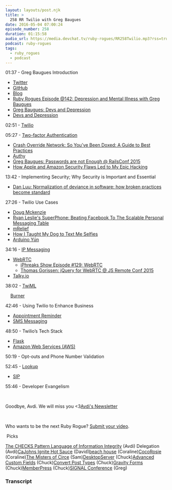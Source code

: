 ```yaml
---
layout: layouts/post.njk
title: >
  258 RR Twilio with Greg Baugues
date: 2016-05-04 07:00:24
episode_number: 258
duration: 01:15:58
audio_url: https://media.devchat.tv/ruby-rogues/RR258Twilio.mp3?rss=true
podcast: ruby-rogues
tags:
  - ruby_rogues
  - podcast
---
```


01:37 - Greg Baugues Introduction

- [Twitter](https://twitter.com/greggyb)
- [GitHub](https://github.com/GregBaugues)
- [Blog](https://blog.baugues.com/)
- [Ruby Rogues Episode @142: Depression and Mental Illness with Greg Baugues](https://devchat.tv/ruby-rogues/142-rr-depression-and-mental-illness-with-greg-baugues)
- [Greg Baugues: Devs and Depression](https://confreaks.tv/videos/mwrc2013-devs-and-depression)
- [Devs and Depression](https://devsanddepression.com/)

02:51 - [Twilio](https://www.twilio.com/)

05:27 - [Two-factor Authentication](https://en.wikipedia.org/wiki/Two-factor_authentication)

- [Crash Override Network: So You’ve Been Doxed: A Guide to Best Practices](https://crashoverridenetwork.tumblr.com/post/114270394687/so-youve-been-doxed-a-guide-to-best-practices)
- [Authy](https://authy.com)
- [Greg Baugues: Passwords are not Enough @ RailsConf 2015](https://www.youtube.com/watch?v=i8WpShCXZOE)
- [How Apple and Amazon Security Flaws Led to My Epic Hacking](https://www.wired.com/2012/08/apple-amazon-mat-honan-hacking/)

13:42 - Implementing Security; Why Security is Important and Essential

- [Dan Luu: Normalization of deviance in software: how broken practices become standard](https://danluu.com/wat/)

27:26 - Twilio Use Cases

- [Doug Mckenzie](https://www.dougmckenzie.com/)
- [Ryan Leslie's SuperPhone: Beating Facebook To The Scalable Personal Messaging Table](https://www.forbes.com/sites/julianmitchell/2016/01/25/ryan-leslies-superphone-beating-facebook-to-the-enterprise-messaging-table/#4b4c6fb83615)
- [mRelief](https://www.mrelief.com/#?category=All)
- [How I Taught My Dog to Text Me Selfies](https://www.twilio.com/blog/2015/03/how-my-dog-sends-selfies.html)
- [Arduino Yún](https://www.arduino.cc/en/Main/ArduinoBoardYun)

34:16 - [IP Messaging](https://www.twilio.com/ip-messaging)

- [WebRTC](https://webrtc.org/)
  - [iPhreaks Show Episode #129: WebRTC](https://devchat.tv/iphreaks/129-ips-webrtc)
  - [Thomas Gorissen: jQuery for WebRTC @ JS Remote Conf 2015](https://www.youtube.com/watch?v=x2IHJBp2TTo)
- [Talky.io](https://talky.io/)

38:02 - [TwiML](https://www.twilio.com/docs/api/twiml)

&nbsp;&nbsp; &nbsp;[Burner](https://www.burnerapp.com/)

42:46 - Using Twilio to Enhance Business

- [Appointment Reminder](https://www.appointmentreminder.org/)
- [SMS Messaging](https://en.wikipedia.org/wiki/Short_Message_Service)

48:50 - Twilio’s Tech Stack

- [Flask](https://flask.pocoo.org/)
- [Amazon Web Services (AWS)](https://aws.amazon.com/)

50:19 - Opt-outs and Phone Number Validation

52:45 - [Lookup](https://www.twilio.com/lookup)

- [SIP](https://www.twilio.com/sip)

55:46 - Developer Evangelism

&nbsp;

Goodbye, Avdi. We will miss you \<3[Avdi's Newsletter](https://devblog.avdi.org/newsletter/)

&nbsp;

Who wants to be the next Ruby Rogue? [Submit your video](https://devchat.tv/ruby-rogues-ruby-nuby).

&nbsp;Picks

[The CHECKS Pattern Language of Information Integrity](https://c2.com/ppr/checks.html) (Avdi) Delegation (Avdi)[CaJohns Ignite Hot Sauce](https://cajohns.com/store/index.php?route=product/product&product_id=119) (David)[beach house](https://www.beachhousebaltimore.com) (Coraline)[CocoRosie](https://www.tgrec.com/bands/band.php?id=8) (Coraline)[The Misters of Circe](https://www.facebook.com/themistersofcirce) (Sam)[DesktopServer](https://serverpress.com/get-desktopserver/) (Chuck)[Advanced Custom Fields](https://wordpress.org/plugins/advanced-custom-fields/) (Chuck)[Convert Post Types](https://wordpress.org/plugins/convert-post-types/) (Chuck)[Gravity Forms](https://www.gravityforms.com/) (Chuck)[MemberPress](https://www.memberpress.com/) (Chuck)[SIGNAL Conference](https://twilio.com/signal) (Greg)

### Transcript
